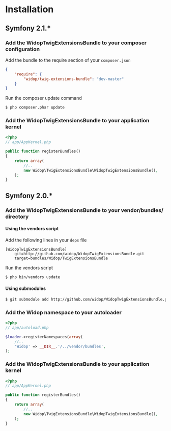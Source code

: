 # Installation

## Symfony 2.1.*

### Add the WidopTwigExtensionsBundle to your composer configuration

Add the bundle to the require section of your `composer.json`

``` json
{
    "require": {
        "widop/twig-extensions-bundle": "dev-master"
    }
}
```

Run the composer update command

``` bash
$ php composer.phar update
```

### Add the WidopTwigExtensionsBundle to your application kernel

``` php
<?php
// app/AppKernel.php

public function registerBundles()
{
    return array(
        //..
        new Widop\TwigExtensionsBundle\WidopTwigExtensionsBundle(),
    );
}
```

## Symfony 2.0.*

### Add the WidopTwigExtensionsBundle to your vendor/bundles/ directory

#### Using the vendors script

Add the following lines in your ``deps`` file

```
[WidopTwigExtensionsBundle]
    git=http://github.com/widop/WidopTwigExtensionsBundle.git
    target=bundles/Widop/TwigExtensionsBundle
```

Run the vendors script

``` bash
$ php bin/vendors update
```

#### Using submodules

``` bash
$ git submodule add http://github.com/widop/WidopTwigExtensionsBundle.git vendor/bundles/Widop/TwigExtensionsBundle
```

### Add the Widop namespace to your autoloader

``` php
<?php
// app/autoload.php

$loader->registerNamespaces(array(
    //..
    'Widop' => __DIR__.'/../vendor/bundles',
);
```

### Add the WidopTwigExtensionsBundle to your application kernel

``` php
<?php
// app/AppKernel.php

public function registerBundles()
{
    return array(
        //..
        new Widop\TwigExtensionsBundle\WidopTwigExtensionsBundle(),
    );
}
```
